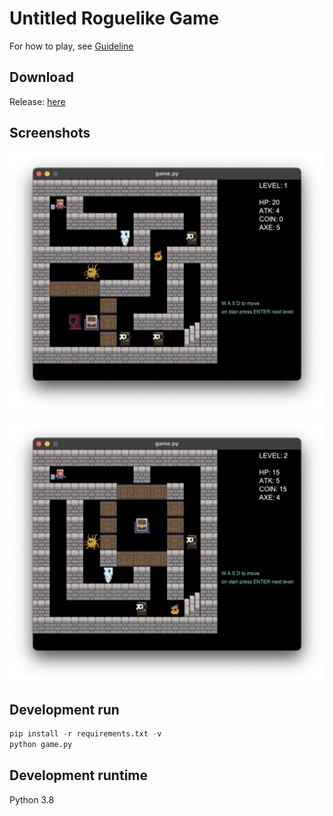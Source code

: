 # Untitled Roguelike Game

For how to play, see [Guideline](./Guideline.md)

## Download

Release: [here](https://github.com/Ex10si0n/Roguelike/releases/tag/0.1)

## Screenshots

![](./screenshots/Screenshot_1.png)

![](./screenshots/Screenshot_2.png)

## Development run

```python
pip install -r requirements.txt -v
python game.py
```

## Development runtime

Python 3.8

